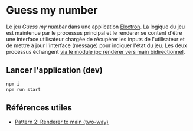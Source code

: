 # Guess my number

Le jeu *Guess my number* dans une application [Electron](https://www.electronjs.org/). La logique du jeu est maintenue par le processus principal et le renderer se content d'être une interface utilisateur chargée de récupérer les inputs de l'utilisateur et de mettre à jour l'interface (message) pour indiquer l'état du jeu. Les deux processus échangent [via le module ipc renderer vers main bidirectionnel](https://www.electronjs.org/docs/latest/tutorial/ipc#pattern-2-renderer-to-main-two-way).

## Lancer l'application (dev)

~~~bash
npm i
npm run start
~~~

## Références utiles

- [Pattern 2: Renderer to main (two-way)](https://www.electronjs.org/docs/latest/tutorial/ipc#pattern-2-renderer-to-main-two-way)